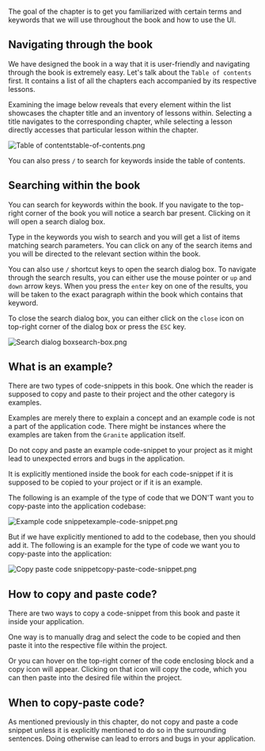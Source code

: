 The goal of the chapter is to get you familiarized with certain terms and
keywords that we will use throughout the book and how to use the UI.

## Navigating through the book

We have designed the book in a way that it is user-friendly and navigating
through the book is extremely easy. Let's talk about the `Table of contents`
first. It contains a list of all the chapters each accompanied by its 
respective lessons.

Examining the image below reveals that every element within the list showcases 
the chapter title and an inventory of lessons within. Selecting a title 
navigates to the corresponding chapter, while selecting a lesson directly 
accesses that particular lesson within the chapter.

<image alt="Table of contents">table-of-contents.png</image>

You can also press `/` to search for keywords inside the
table of contents.

## Searching within the book

You can search for keywords within the book. If you navigate to the top-right
corner of the book you will notice a search bar present. Clicking on it will
open a search dialog box.

Type in the keywords you wish to search and you will get a list of items
matching search parameters. You can click on any of the search items and you
will be directed to the relevant section within the book.

You can also use `/` shortcut keys to open the search
dialog box. To navigate through the search results, you can either use the mouse
pointer or `up` and `down` arrow keys. When you press the `enter` key on one of
the results, you will be taken to the exact paragraph within the book which
contains that keyword.

To close the search dialog box, you can either click on the `close` icon on
top-right corner of the dialog box or press the `ESC` key.

<image alt="Search dialog box">search-box.png</image>

## What is an example?

There are two types of code-snippets in this book. One which the reader is
supposed to copy and paste to their project and the other category is examples.

Examples are merely there to explain a concept and an example code is not a part
of the application code. There might be instances where the examples are taken
from the `Granite` application itself.

Do not copy and paste an example code-snippet to your project as it might lead
to unexpected errors and bugs in the application.

It is explicitly mentioned inside the book for each code-snippet if it is
supposed to be copied to your project or if it is an example.

The following is an example of the type of code that we DON'T want you to
copy-paste into the application codebase:

<image alt="Example code snippet">example-code-snippet.png</image>

But if we have explicitly mentioned to add to the codebase, then you should add
it. The following is an example for the type of code we want you to copy-paste
into the application:

<image alt="Copy paste code snippet">copy-paste-code-snippet.png</image>

## How to copy and paste code?

There are two ways to copy a code-snippet from this book and paste it inside
your application.

One way is to manually drag and select the code to be copied and then paste it
into the respective file within the project.

Or you can hover on the top-right corner of the code enclosing block and a copy
icon will appear. Clicking on that icon will copy the code, which you can then
paste into the desired file within the project.

## When to copy-paste code?

As mentioned previously in this chapter, do not copy and paste a code snippet
unless it is explicitly mentioned to do so in the surrounding sentences. Doing
otherwise can lead to errors and bugs in your application.
